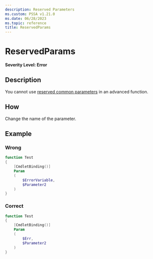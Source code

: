 ```yaml
---
description: Reserved Parameters
ms.custom: PSSA v1.21.0
ms.date: 06/28/2023
ms.topic: reference
title: ReservedParams
---
```

# ReservedParams

**Severity Level: Error**

## Description

You cannot use [reserved common parameters][01] in an advanced function.

[01]: https://learn.microsoft.com/powershell/module/microsoft.powershell.core/about/about_commonparameters

## How

Change the name of the parameter.

## Example

### Wrong

```powershell
function Test
{
    [CmdletBinding()]
    Param
    (
        $ErrorVariable,
        $Parameter2
    )
}
```

### Correct

```powershell
function Test
{
    [CmdletBinding()]
    Param
    (
        $Err,
        $Parameter2
    )
}
```
